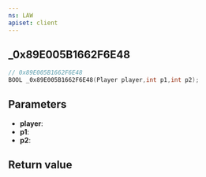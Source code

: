 ```yaml
---
ns: LAW
apiset: client
---
```

## _0x89E005B1662F6E48

```c
// 0x89E005B1662F6E48
BOOL _0x89E005B1662F6E48(Player player,int p1,int p2);
```


## Parameters
* **player**:
* **p1**:
* **p2**:

## Return value